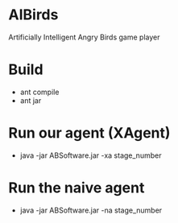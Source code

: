 AIBirds
=======

Artificially Intelligent Angry Birds game player


Build
=======
- ant compile
- ant jar

Run our agent (XAgent)
=======
- java -jar ABSoftware.jar -xa stage_number

Run the naive agent
=======
- java -jar ABSoftware.jar -na stage_number
